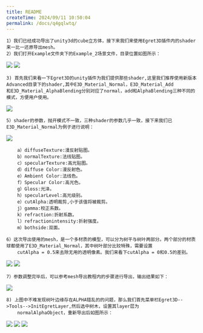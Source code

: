 ```yaml
---
title: README
createTime: 2024/09/11 10:50:04
permalink: /docs/q4gqlwtq/
---
```



	1）我们已经成功导出了unity3d的cube立方体，接下来我们来使用Egret3D插件内的shader来一比一还原导出mesh。
	2）我们打开Example文件夹下的Example_2场景文件，目录位置如图所示：

![](Img_1.png)
![](Img_2.png)

	3) 首先我们来看一下Egret3D的unity插件为我们提供那些shader,这里我们推荐使用新版本Advanced目录下的shader,其中E3D_Material_Normal，E3D_Material_Add
	和E3D_Material_AlphaBlending分别对应了normal，add和AlphaBlending三种不同的模式，方便用户使用。
	
![](Img_3.png)

	5）shader的参数，抛开模式不一致，三种shader的参数几乎一致，接下来我们已E3D_Material_Normal为例子进行说明：

![](Img_4.png)
	
		a）diffuseTexture:漫反射贴图。
		b）normalTexture:法线贴图。
		c）specularTexture:高光贴图。
		d）diffuse Color:漫反射色。	
		e）Ambient Color:法线色。	
		f）Specular Color:高光色。	
		g）Gloss:光泽。	
		h）specularLevel:高光级别。	
		e）cutAlpha:透明裁剪,小于该值将被裁剪。	
		j）gamma:校正系数。	
		k）refraction:折射系数。	
		l）refractionintensity:折射强度。	
		m）bothside:双面。 	

	6）这次导出使用的mesh，是一个多材质的模型，可以分为树干与树叶两部分。两个部分的材质球都使用了E3D_Material_Normal，其中树叶部分比较特殊，需要设置
		cutAlpha = 0.5来去除无用的透明像素。我们来看下cutAlpha = 0和0.5的差别。

![](Img_5.png)
![](Img_6.png)

	7）参数调整完毕后，可以参考mesh导出教程内的步骤进行导出，输出结果如下：

![](Img_7.png)

	8) 上图中不难发现树叶边缘存在ALPHA错乱的的问题，那么我们首先菜单栏Egret3D-->Tools-->InitEgretLayer,然后选中树木，设置其layer层为
		normalAlphaObject，重新导出后如图所示：

![](Img_8.png)
![](Img_9.png)
![](Img_10.png)

